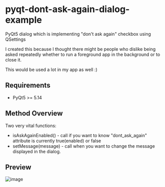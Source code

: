 # pyqt-dont-ask-again-dialog-example
PyQt5 dialog which is implementing "don't ask again" checkbox using QSettings

I created this because I thought there might be people who dislike being asked repeatedly whether to run a foreground app in the background or to close it.

This would be used a lot in my app as well :)

## Requirements
* PyQt5 >= 5.14

## Method Overview
Two very vital functions:
* isAskAgainEnabled() - call if you want to know "dont_ask_again" attribute is currently true(enabled) or false
* setMessage(message) - call when you want to change the message displayed in the dialog.

## Preview
![image](https://github.com/yjg30737/pyqt-dont-ask-again-dialog-example/assets/55078043/ac0bb163-6e90-4096-a2f2-ef457efb7922)
